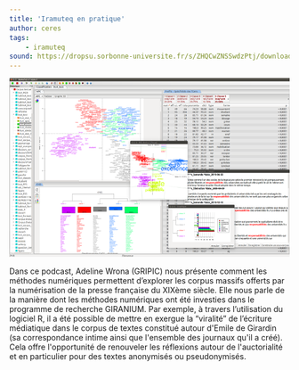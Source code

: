 ```yaml
---
title: 'Iramuteq en pratique'
author: ceres
tags: 
    - iramuteq
sound: https://dropsu.sorbonne-universite.fr/s/ZHQCwZNSSwdzPtj/download/Podcast_2_Iramuteq_AdelineWrona.mp3
---
```


![](iramuteq.png)

Dans ce podcast, Adeline Wrona (GRIPIC) nous présente comment les méthodes numériques permettent d’explorer les corpus massifs offerts par la numérisation de la presse française du XIXème siècle. Elle nous parle de la manière dont les méthodes numériques ont été investies dans le programme de recherche GIRANIUM. Par exemple, à travers l’utilisation du logiciel R, il a été possible de mettre en exergue la “viralité” de l’écriture médiatique dans le corpus de textes constitué autour d'Emile de Girardin (sa correspondance intime ainsi que l'ensemble des journaux qu'il a créé). Cela offre l'opportunité de renouveler les réflexions autour de l'auctorialité et en particulier pour des textes anonymisés ou pseudonymisés.